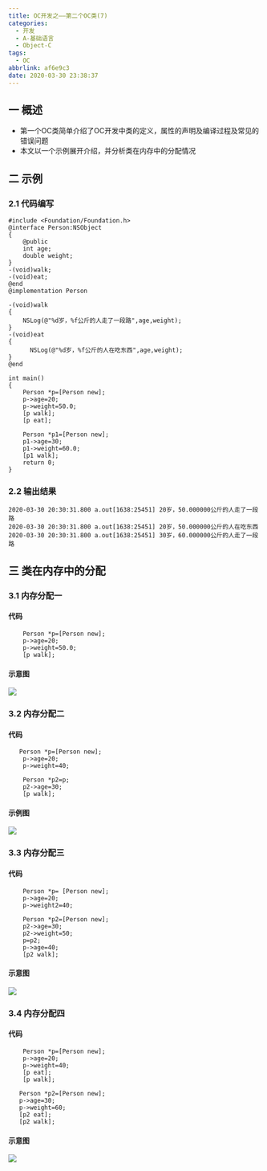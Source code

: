 ```yaml
---
title: OC开发之——第二个OC类(7)
categories:
  - 开发
  - A-基础语言
  - Object-C
tags:
  - OC
abbrlink: af6e9c3
date: 2020-03-30 23:38:37
---
```

## 一 概述

* 第一个OC类简单介绍了OC开发中类的定义，属性的声明及编译过程及常见的错误问题
* 本文以一个示例展开介绍，并分析类在内存中的分配情况

<!--more-->

## 二 示例
### 2.1 代码编写
```
#include <Foundation/Foundation.h>
@interface Person:NSObject
{
    @public
    int age;
    double weight;
}
-(void)walk;
-(void)eat;
@end
@implementation Person

-(void)walk
{
    NSLog(@"%d岁，%f公斤的人走了一段路",age,weight);
}
-(void)eat
{
      NSLog(@"%d岁，%f公斤的人在吃东西",age,weight);
}
@end

int main()
{
    Person *p=[Person new];
    p->age=20;
    p->weight=50.0;
    [p walk];
    [p eat];
    
    Person *p1=[Person new];
    p1->age=30;
    p1->weight=60.0;
    [p1 walk];
    return 0;
}
```

### 2.2 输出结果

```
2020-03-30 20:30:31.800 a.out[1638:25451] 20岁，50.000000公斤的人走了一段路
2020-03-30 20:30:31.800 a.out[1638:25451] 20岁，50.000000公斤的人在吃东西
2020-03-30 20:30:31.800 a.out[1638:25451] 30岁，60.000000公斤的人走了一段路
```

## 三 类在内存中的分配

### 3.1 内存分配一

#### 代码

```
    Person *p=[Person new];
    p->age=20;
    p->weight=50.0;
    [p walk];
```

#### 示意图

![][1]

### 3.2 内存分配二

#### 代码

```
   Person *p=[Person new];
    p->age=20;
    p->weight=40;
    
    Person *p2=p;
    p2->age=30;
    [p walk];
```

#### 示例图
![][2]
### 3.3 内存分配三
#### 代码

```
    Person *p= [Person new];
    p->age=20;
    p->weight2=40;
    
    Person *p2=[Person new];
    p2->age=30;
    p2->weight=50;
    p=p2;
    p->age=40;
    [p2 walk];
```

#### 示意图
![][3]

### 3.4 内存分配四
#### 代码

```
	Person *p=[Person new];
	p->age=20;
	p->weight=40;
	[p eat];
	[p walk];
    
   Person *p2=[Person new];
   p->age=30;
   p->weight=60;
   [p2 eat];
   [p2 walk];
```

#### 示意图

![][4]

[1]:https://cdn.jsdelivr.net/gh/PGzxc/CDN@master/blog-image//oc-memory-allocation-1.png
[2]:https://cdn.jsdelivr.net/gh/PGzxc/CDN@master/blog-image//oc-memory-allocation-2.png
[3]:https://cdn.jsdelivr.net/gh/PGzxc/CDN@master/blog-image//oc-memory-allocation-3.png
[4]:https://cdn.jsdelivr.net/gh/PGzxc/CDN@master/blog-image//oc-memory-allocation-4.png
